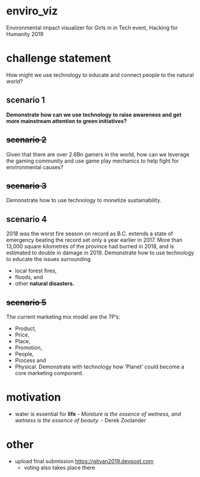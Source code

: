 # enviro_viz
Environmental impact visualizer for Girls in in Tech event, Hacking for Humanity 2019

# challenge statement
How might we use technology to educate and connect people to the natural world?

## scenario 1
**Demonstrate how can we use technology to raise awareness and get more mainstream attention to green initiatives?**

## ~~scenario 2~~
Given that there are over 2.6Bn gamers in the world, how can we leverage the gaming community and use game play mechanics to help fight for environmental causes?

## ~~scenario 3~~
Demonstrate how to use technology to monetize sustainability.

## scenario 4
2018 was the worst fire season on record as B.C. extends a state of emergency beating the record set only a year earlier in 2017. More than 13,000 square kilometres of the province had burned in 2018, and is estimated to double in damage in 2019.
Demonstrate how to use technology to educate the issues surrounding 
- local forest fires, 
- floods, and 
- other **natural disasters.**

## ~~scenario 5~~
The current marketing mix model are the 7P’s: 
- Product, 
- Price, 
- Place, 
- Promotion, 
- People, 
- Process and 
- Physical. 
Demonstrate with technology how ‘Planet’ could become a core marketing component.

# motivation
- water is essential for **life** - _Moisture is the essence of wetness, and wetness is the essence of beauty._ - Derek Zoolander

# other
- upload final submission https://gitvan2019.devpost.com
  - voting also takes place there
